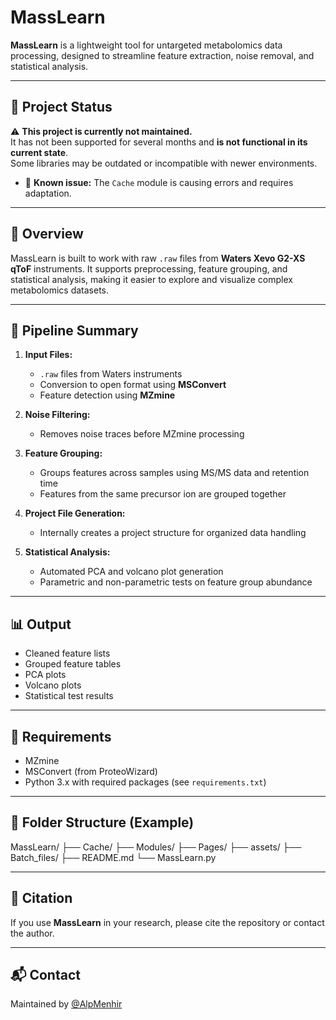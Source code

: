 # MassLearn

**MassLearn** is a lightweight tool for untargeted metabolomics data processing, designed to streamline feature extraction, noise removal, and statistical analysis.

---

## 🚧 Project Status

⚠️ **This project is currently not maintained.**  
It has not been supported for several months and **is not functional in its current state**.  
Some libraries may be outdated or incompatible with newer environments.  

- 🔧 **Known issue:** The `Cache` module is causing errors and requires adaptation.

---

## 🚀 Overview

MassLearn is built to work with raw `.raw` files from **Waters Xevo G2-XS qToF** instruments. It supports preprocessing, feature grouping, and statistical analysis, making it easier to explore and visualize complex metabolomics datasets.

---

## 🔧 Pipeline Summary

1. **Input Files:**
   - `.raw` files from Waters instruments
   - Conversion to open format using **MSConvert**
   - Feature detection using **MZmine**

2. **Noise Filtering:**
   - Removes noise traces before MZmine processing

3. **Feature Grouping:**
   - Groups features across samples using MS/MS data and retention time
   - Features from the same precursor ion are grouped together

4. **Project File Generation:**
   - Internally creates a project structure for organized data handling

5. **Statistical Analysis:**
   - Automated PCA and volcano plot generation
   - Parametric and non-parametric tests on feature group abundance

---

## 📊 Output

- Cleaned feature lists
- Grouped feature tables
- PCA plots
- Volcano plots
- Statistical test results

---

## 📎 Requirements

- MZmine
- MSConvert (from ProteoWizard)
- Python 3.x with required packages (see `requirements.txt`)

---

## 📁 Folder Structure (Example)

MassLearn/ ├── Cache/ ├── Modules/ ├── Pages/ ├── assets/ ├── Batch_files/ ├── README.md └── MassLearn.py


---

## 🧪 Citation

If you use **MassLearn** in your research, please cite the repository or contact the author.

---

## 📬 Contact

Maintained by [@AlpMenhir](https://github.com/AlpMenhir)
